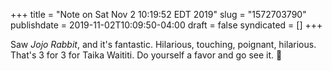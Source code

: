 +++
title = "Note on Sat Nov 2 10:19:52 EDT 2019"
slug = "1572703790"
publishdate = 2019-11-02T10:09:50-04:00
draft = false
syndicated = []
+++

Saw _Jojo Rabbit_, and it's fantastic. Hilarious, touching, poignant, hilarious. That's 3 for 3 for Taika Waititi. Do yourself a favor and go see it. 🍿
